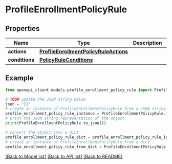 # ProfileEnrollmentPolicyRule


## Properties

Name | Type | Description | Notes
------------ | ------------- | ------------- | -------------
**actions** | [**ProfileEnrollmentPolicyRuleActions**](ProfileEnrollmentPolicyRuleActions.md) |  | [optional] 
**conditions** | [**PolicyRuleConditions**](PolicyRuleConditions.md) |  | [optional] 

## Example

```python
from openapi_client.models.profile_enrollment_policy_rule import ProfileEnrollmentPolicyRule

# TODO update the JSON string below
json = "{}"
# create an instance of ProfileEnrollmentPolicyRule from a JSON string
profile_enrollment_policy_rule_instance = ProfileEnrollmentPolicyRule.from_json(json)
# print the JSON string representation of the object
print(ProfileEnrollmentPolicyRule.to_json())

# convert the object into a dict
profile_enrollment_policy_rule_dict = profile_enrollment_policy_rule_instance.to_dict()
# create an instance of ProfileEnrollmentPolicyRule from a dict
profile_enrollment_policy_rule_from_dict = ProfileEnrollmentPolicyRule.from_dict(profile_enrollment_policy_rule_dict)
```
[[Back to Model list]](../README.md#documentation-for-models) [[Back to API list]](../README.md#documentation-for-api-endpoints) [[Back to README]](../README.md)


